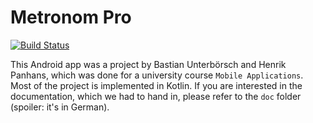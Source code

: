 # Metronom Pro

[![Build Status](https://app.bitrise.io/app/ea70fa64fbda2537/status.svg?token=Hxyrd6Kvk22GcvXxibhSCg&branch=main)](https://app.bitrise.io/app/ea70fa64fbda2537)

This Android app was a project by Bastian Unterbörsch and Henrik Panhans, which was done for a university course `Mobile Applications`. Most of the project is implemented in Kotlin.
If you are interested in the documentation, which we had to hand in, please refer to the `doc` folder (spoiler: it's in German).
